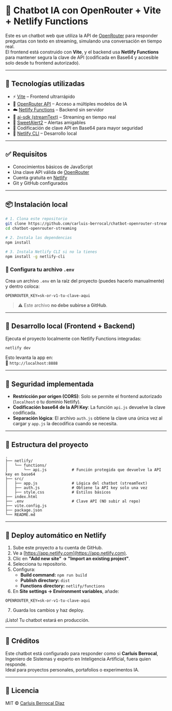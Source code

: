 # 🤖 Chatbot IA con OpenRouter + Vite + Netlify Functions

Este es un chatbot web que utiliza la API de [OpenRouter](https://openrouter.ai) para responder preguntas con texto en streaming, simulando una conversación en tiempo real.  
El frontend está construido con **Vite**, y el backend usa **Netlify Functions** para mantener segura la clave de API (codificada en Base64 y accesible solo desde tu frontend autorizado).

---

## 🚀 Tecnologías utilizadas

- ⚡ [Vite](https://vitejs.dev/) – Frontend ultrarrápido
- 🧠 [OpenRouter API](https://openrouter.ai/) – Acceso a múltiples modelos de IA
- ☁️ [Netlify Functions](https://docs.netlify.com/functions/overview/) – Backend sin servidor
- 💬 [ai-sdk (streamText)](https://sdk.ai-jsx.com/docs/stream-text) – Streaming en tiempo real
- 🎨 [SweetAlert2](https://sweetalert2.github.io/) – Alertas amigables
- 🔐 Codificación de clave API en Base64 para mayor seguridad
- 🧪 [Netlify CLI](https://docs.netlify.com/cli/get-started/) – Desarrollo local

---

## ✅ Requisitos

- Conocimientos básicos de JavaScript
- Una clave API válida de [OpenRouter](https://openrouter.ai/)
- Cuenta gratuita en [Netlify](https://app.netlify.com/)
- Git y GitHub configurados

---

## 📦 Instalación local

```bash
# 1. Clona este repositorio
git clone https://github.com/carluis-berrocal/chatbot-openrouter-streaming.git
cd chatbot-openrouter-streaming

# 2. Instala las dependencias
npm install

# 3. Instala Netlify CLI si no la tienes
npm install -g netlify-cli
```

### 🔑 Configura tu archivo `.env`

Crea un archivo `.env` en la raíz del proyecto (puedes hacerlo manualmente) y dentro coloca:

```
OPENROUTER_KEY=sk-or-v1-tu-clave-aqui
```

> ⚠️ Este archivo **no debe subirse a GitHub**.

---

## 🧪 Desarrollo local (Frontend + Backend)

Ejecuta el proyecto localmente con Netlify Functions integradas:

```bash
netlify dev
```

Esto levanta la app en:  
🔗 `http://localhost:8888`

---

## 🔐 Seguridad implementada

- **Restricción por origen (CORS)**: Solo se permite el frontend autorizado (`localhost` o tu dominio Netlify).
- **Codificación base64 de la API Key**: La función `api.js` devuelve la clave codificada.
- **Separación lógica**: El archivo `auth.js` obtiene la clave una única vez al cargar y `app.js` la decodifica cuando se necesita.

---

## 📁 Estructura del proyecto

```
.
├── netlify/
│   └── functions/
│       └── api.js           # Función protegida que devuelve la API key en base64
├── src/
│   ├── app.js               # Lógica del chatbot (streamText)
│   ├── auth.js              # Obtiene la API key solo una vez
│   ├── style.css            # Estilos básicos
├── index.html
├── .env                     # Clave API (NO subir al repo)
├── vite.config.js
├── package.json
└── README.md
```

---

## 🚀 Deploy automático en Netlify

1. Sube este proyecto a tu cuenta de GitHub.
2. Ve a [https://app.netlify.com](https://app.netlify.com).
3. Clic en **"Add new site" → "Import an existing project"**.
4. Selecciona tu repositorio.
5. Configura:
   - **Build command:** `npm run build`
   - **Publish directory:** `dist`
   - **Functions directory:** `netlify/functions`
6. En **Site settings → Environment variables**, añade:

```
OPENROUTER_KEY=sk-or-v1-tu-clave-aqui
```

7. Guarda los cambios y haz deploy.

¡Listo! Tu chatbot estará en producción.

---

## 🧠 Créditos

Este chatbot está configurado para responder como si **Carluis Berrocal**, Ingeniero de Sistemas y experto en Inteligencia Artificial, fuera quien responde.  
Ideal para proyectos personales, portafolios o experimentos IA.

---

## 📄 Licencia

MIT © [Carluis Berrocal Diaz](https://github.com/carluis-berrocal)